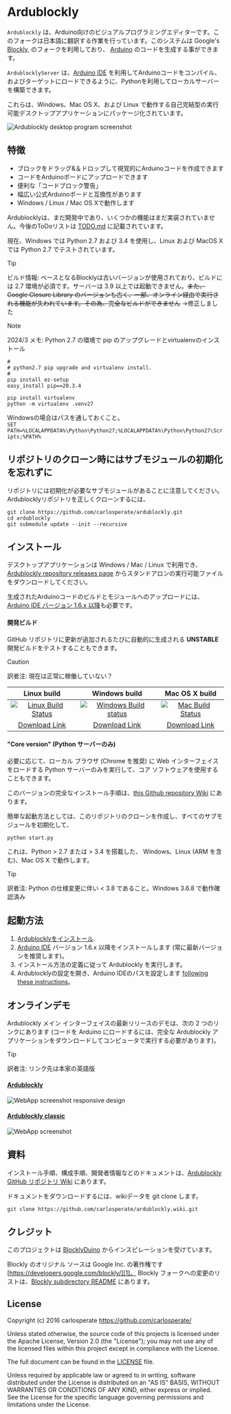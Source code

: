 # Ardublockly
`Ardublockly` は、Arduino向けのビジュアルプログラミングエディターです。このフォークは日本語に翻訳する作業を行っています。このシステムは Google's [Blockly][1], のフォークを利用しており、 [Arduino][15] のコードを生成する事ができます。

`ArdublocklyServer` は、[Arduino IDE][2] を利用してArduinoコードをコンパイル、およびターゲットにロードできるように、Pythonを利用してローカルサーバーを構築できます。

これらは、Windows、Mac OS X、および Linux で動作する自己完結型の実行可能デスクトップアプリケーションにパッケージ化されています。

![Ardublockly desktop program screenshot][desktop_screeshot]


## 特徴
* ブロックをドラッグ&＆ドロップして視覚的にArduinoコードを作成できます
* コードをArduinoボードにアップロードできます
* 便利な「コードブロック警告」
* 幅広い公式Arduinoボードと互換性があります
* Windows / Linux / Mac OS Xで動作します

Ardublocklyは、まだ開発中であり、いくつかの機能はまだ実装されていません。今後のToDoリストは [TODO.md][3] に記載されています。

現在、Windows では Python 2.7 および 3.4 を使用し、Linux および MacOS X では Python 2.7 でテストされています。

> [!TIP]
> ビルド情報: ベースとなるBlocklyは古いバージョンが使用されており、ビルドには 2.7 環境が必須です。サーバーは 3.9 以上では起動できません。~~また、Google Closure Library のバージョンも古く、一部、オンライン経由で実行される機能が失われています。その為、完全なビルドができません~~ →修正しました

> [!NOTE]
> 2024/3 メモ: Python 2.7 の環境で pip のアップグレードとvirtualenvのインストール  
> ```
> #
> # python2.7 pip upgrade and virtualenv install.
> #
> pip install ez-setup
> easy_install pip==20.3.4
> 
> pip install virtualenv
> python -m virtualenv .venv27
> ```
> Windowsの場合はパスを通しておくこと。  
> `SET PATH=%LOCALAPPDATA%\Python\Python27;%LOCALAPPDATA%\Python\Python27\Scripts;%PATH%`


## リポジトリのクローン時にはサブモジュールの初期化を忘れずに
リポジトリには初期化が必要なサブモジュールがあることに注意してください。Ardublocklyリポジトリを正しくクローンするには、

```
git clone https://github.com/carlosperate/ardublockly.git
cd ardublockly
git submodule update --init --recursive
```


## インストール
デスクトップアプリケーションは Windows / Mac / Linux で利用でき、[Ardublockly repository releases page][4] からスタンドアロンの実行可能ファイルをダウンロードしてください。

生成されたArduinoコードのビルドとモジュールへのアップロードには、[Arduino IDE バージョン 1.6.x 以降][2]も必要です。

#### 開発ビルド
GitHub リポジトリに更新が追加されるたびに自動的に生成される __UNSTABLE__ 開発ビルドをテストすることもできます。

> [!CAUTION]
> 訳者注: 現在は正常に稼働していない？

| Linux build         | Windows build       | Mac OS X build       |
|:-------------------:|:-------------------:|:--------------------:|
| [![Linux Build Status](https://circleci.com/gh/carlosperate/ardublockly/tree/master.svg?style=svg)](https://circleci.com/gh/carlosperate/ardublockly/tree/master) | [![Windows Build status](https://ci.appveyor.com/api/projects/status/t877g920hdiifc2i?svg=true)](https://ci.appveyor.com/project/carlosperate/ardublockly) | [![Mac Build Status](https://travis-ci.org/carlosperate/ardublockly.svg?branch=master)](https://travis-ci.org/carlosperate/ardublockly) |
| [Download Link][12] | [Download Link][13] | [Download Link][14]  |

#### "Core version" (Python サーバーのみ)
必要に応じて、ローカル ブラウザ (Chrome を推奨) に Web インターフェイスをロードする Python サーバーのみを実行して、コア ソフトウェアを使用することもできます。

このバージョンの完全なインストール手順は、[this Github repository Wiki][5] にあります。

簡単な起動方法としては、このリポジトリのクローンを作成し、すべてのサブモジュールを初期化して、

```
python start.py
```

これは、Python > 2.7 または > 3.4 を搭載した、 Windows、Linux (ARM を含む)、Mac OS X で動作します。

> [!TIP]
> 訳者注: Python の仕様変更に伴い < 3.8 であること。Windows 3.6.8 で動作確認済み


## 起動方法
1. [Ardublocklyをインストール][5].
2. [Arduino IDE][2] バージョン 1.6.x 以降をインストールします (常に最新バージョンを推奨します)。
3. インストール方法の定義に従って Ardublockly を実行します。
3. Ardublocklyの設定を開き、Arduino IDEのパスを設定します [following these instructions][6]。


## オンラインデモ
Ardublockly メイン インターフェイスの最新リリースのデモは、次の 2 つのリンクにあります (コードを Arduino にロードするには、完全な Ardublockly アプリケーションをダウンロードしてコンピュータで実行する必要があります)。

> [!TIP]
> 訳者注: リンク先は本家の英語版

#### [Ardublockly][10]
![WebApp screenshot responsive design][web_screenshot_responsive]

#### [Ardublockly classic][11]
![WebApp screenshot][web_screenshot_classic]


## 資料
インストール手順、構成手順、開発者情報などのドキュメントは、[Ardublockly GitHub リポジトリ Wiki][7] にあります。

ドキュメントをダウンロードするには、wikiデータを git clone します。

```
git clone https://github.com/carlosperate/ardublockly.wiki.git
```


## クレジット
このプロジェクトは [BlocklyDuino][16] からインスピレーションを受けています。

Blockly のオリジナル ソースは Google Inc. の著作権です [https://developers.google.com/blockly/][1]。 Blockly フォークへの変更のリストは、[Blockly subdirectory README][17] にあります。


## License
Copyright (c) 2016 carlosperate https://github.com/carlosperate/

Unless stated otherwise, the source code of this projects is
licensed under the Apache License, Version 2.0 (the "License");
you may not use any of the licensed files within this project
except in compliance with the License.

The full document can be found in the [LICENSE][9] file.

Unless required by applicable law or agreed to in writing, software
distributed under the License is distributed on an "AS IS" BASIS,
WITHOUT WARRANTIES OR CONDITIONS OF ANY KIND, either express or implied.
See the License for the specific language governing permissions and
limitations under the License.


[1]: https://developers.google.com/blockly/
[2]: http://www.arduino.cc/en/main/software/
[3]: TODO.md
[4]: https://github.com/carlosperate/ardublockly/releases/
[5]: https://github.com/carlosperate/ardublockly/wiki/Installing-Ardublockly
[6]: https://github.com/carlosperate/ardublockly/wiki/Configure-Ardublockly
[7]: https://github.com/carlosperate/ardublockly/wiki
[8]: https://github.com/carlosperate/ardublockly/compare/blockly-original...master
[9]: https://github.com/carlosperate/ardublockly/blob/master/LICENSE
[10]: http://ardublockly.embeddedlog.com/demo/index.html
[11]: http://ardublockly.embeddedlog.com/demo/classic/index.html
[12]: http://ardublockly-builds.s3-website-us-west-2.amazonaws.com/index.html?prefix=linux/
[13]: http://ardublockly-builds.s3-website-us-west-2.amazonaws.com/index.html?prefix=windows/
[14]: http://ardublockly-builds.s3-website-us-west-2.amazonaws.com/index.html?prefix=mac/
[15]: http://www.arduino.cc
[16]: https://github.com/BlocklyDuino/BlocklyDuino
[17]: blockly/README.md

[desktop_screeshot]: https://github.com/MrKumakun/ardublockly-ja/assets/159548828/0b6b2ee7-0908-43b1-9867-8e4b9a9ab8b0
[web_screenshot_responsive]: http://carlosperate.github.io/ardublockly/images/screenshot_material_all_small.jpg
[web_screenshot_classic]: http://carlosperate.github.io/ardublockly/images/screenshot_1.png
